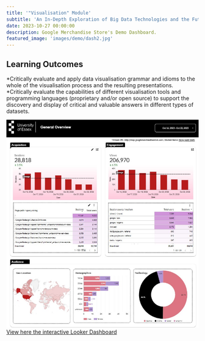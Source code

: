 ```yaml
---
title: '"Visualisation" Module'
subtitle: 'An In-Depth Exploration of Big Data Technologies and the Future of Big Data Analytics'
date: 2023-10-27 00:00:00
description: Google Merchandise Store's Demo Dashboard.
featured_image: 'images/demo/dash2.jpg'
---
```


## Learning Outcomes

*Critically evaluate and apply data visualisation grammar and idioms to the whole of the visualisation process and the resulting presentations.
*Critically evaluate the capabilities of different visualisation tools and programming languages (proprietary and/or open source) to support the discovery and display of critical and valuable answers in different types of datasets.

![](/images/demo/dash.jpg)
[View here the interactive Looker Dashboard](https://lookerstudio.google.com/u/0/reporting/8561a9e2-7ee2-483b-b50f-74d73d2124a8/page/DDUMC?utm_source=portfolio&utm_medium=banner&utm_campaign=visualization)
